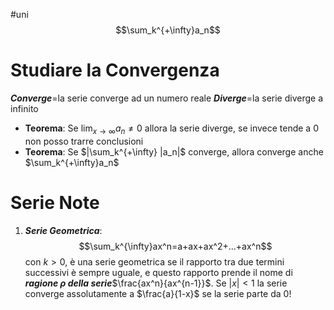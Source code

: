 #uni 
$$\sum_k^{+\infty}a_n$$
# Studiare la Convergenza
___Converge___=la serie converge ad un numero reale
___Diverge___=la serie diverge a infinito
-  __Teorema__: Se $\lim_{x \to \infty} a_n \neq 0$ allora la serie diverge, se invece tende a $0$ non posso trarre conclusioni
-  __Teorema__: Se $|\sum_k^{+\infty} |a_n|$ converge, allora converge anche $\sum_k^{+\infty}a_n$ 
# Serie Note
1. ___Serie Geometrica___: $$\sum_k^{\infty}ax^n=a+ax+ax^2+...+ax^n$$ con $k>0$, è una serie geometrica se il rapporto tra due termini successivi è sempre uguale, e questo rapporto prende il nome di ___ragione $\rho$ della serie___$\frac{ax^n}{ax^{n-1}}$. Se $|x|<1$ la serie converge assolutamente a $\frac{a}{1-x}$ se la serie parte da $0$!